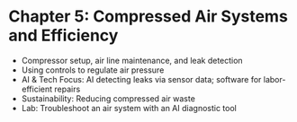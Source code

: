 # Chapter 5: Compressed Air Systems and Efficiency

-   Compressor setup, air line maintenance, and leak detection
-   Using controls to regulate air pressure
-   AI & Tech Focus: AI detecting leaks via sensor data; software for labor-efficient repairs
-   Sustainability: Reducing compressed air waste
-   Lab: Troubleshoot an air system with an AI diagnostic tool
